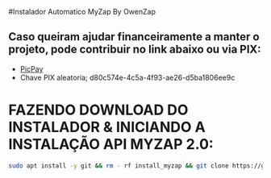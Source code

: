 #Instalador Automatico MyZap By OwenZap


## Caso queiram ajudar financeiramente a manter o projeto, pode contribuir no link abaixo ou via PIX: 
- [PicPay](https://app.picpay.com/user/owenzap)
- Chave PIX aleatoria; d80c574e-4c5a-4f93-ae26-d5ba1806ee9c

# FAZENDO DOWNLOAD DO INSTALADOR & INICIANDO A INSTALAÇÃO API MYZAP 2.0:

```bash
sudo apt install -y git && rm - rf install_myzap && git clone https://github.com/owenbrasil/install_myzap.git && sudo chmod -R 777 ./install_myzap && cd ./install_myzap && sudo ./myzap.sh
```
